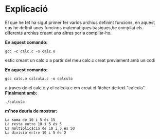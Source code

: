 # Explicació
El que he fet ha sigut primer fer varios archius definint funcions, en aquest cas he definit unes funcions matematiques basiques,he compilat els diferents archius creant uns altres per a compilar-ho.

__En aquest comando:__
~~~
gcc -c calc.c -o calc.o
~~~
estic creant un calc.o a partir del meu calc.c creat previament amb un codi

__En aquest comando:__
~~~
gcc calc.o calcula.c -o calcula
~~~
a traves de el calc.c y el calcula.c em creat el fitcher de text "calcula"
__Finalment amb:__ 
~~~
./calcula
~~~
__m'hos deuria de mostrar:__
~~~
La suma de 10 i 5 és 15
La resta entre 10 i 5 és 5
La multiplicació de 10 i 5 és 50
La divisió entre 10 i 5 és 2
~~~
